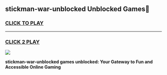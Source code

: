 
## stickman-war-unblocked Unblocked Games👋
<h3>
<a href="https://news.freeplayer.one?title=stickman-war-unblocked&ref=16F">CLICK TO PLAY</a></h3>
<hr>

<h3>
<a href="https://news.freeplayer.one?title=stickman-war-unblocked&ref=16F">CLICK 2 PLAY</a>
  
</h3>

<a href="https://news.freeplayer.one?title=stickman-war-unblocked&ref=16F/"><img src="https://clearcache.store/games.png"></a>


**stickman-war-unblocked games unblocked: Your Gateway to Fun and Accessible Online Gaming**

